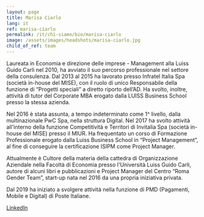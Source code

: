 ```yaml
---
layout: page
title: Marisa Ciarlo
lang: it
ref: marisa-ciarlo
permalink: /it/chi-siamo/bio/marisa-ciarlo
image: /assets/images/headshots/marisa-ciarlo.jpg
child_of_ref: team
---
```


Laureata in Economia e direzione delle imprese - Management alla Luiss Guido Carli nel 2010, ha avviato il suo percorso professionale nel settore della consulenza. Dal 2013 al 2015 ha lavorato presso Infratel Italia Spa (società in-house del MISE), con il ruolo di unico Responsabile della funzione di “Progetti speciali” a diretto riporto dell’AD. Ha svolto, inoltre, attività di tutor del Corporate MBA erogato dalla LUISS Business School presso la stessa azienda.

Nel 2016 è stata assunta, a tempo indeterminato come 1^ livello, dalla multinazionale PwC Spa, nella struttura Digital. Nel 2017 ha svolto attività all'interno della funzione Competitività e Territori di Invitalia Spa (società in-house del MISE) presso il MIUR.  Ha frequentato un corso di Formazione Professionale erogato dalla Luiss Business School in “Project Management”, al fine di conseguire la certificazione ISIPM come Project Manager.

Attualmente è Cultore della materia della cattedra di Organizzazione Aziendale nella Facoltà di Economia presso l'Università Luiss Guido Carli, autore di alcuni libri e pubblicazioni e Project Manager del Centro “Roma Gender Team”, start-up nata nel 2016 da una propria iniziativa privata.

Dal 2019 ha iniziato a svolgere attività nella funzione di PMD (Pagamenti, Mobile e Digital) di Poste Italiane.

[LinkedIn](https://www.linkedin.com/in/marisa-ciarlo-74319421/)
